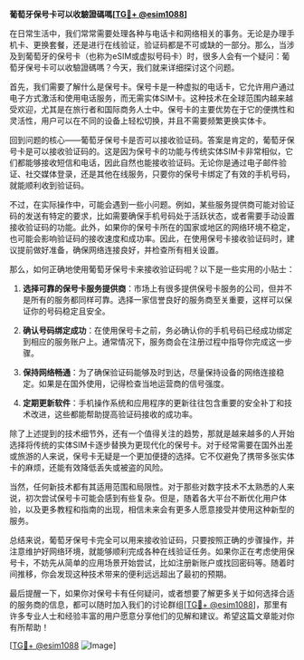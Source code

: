 **葡萄牙保号卡可以收驗證碼嗎[[TG💪+ @esim1088](https://t.me/s/esim1088)]**

在日常生活中，我们常常需要处理各种与电话卡和网络相关的事务。无论是办理手机卡、更换套餐，还是进行在线验证，验证码都是不可或缺的一部分。那么，当涉及到葡萄牙的保号卡（也称为eSIM或虚拟号码卡）时，很多人会有一个疑问：葡萄牙保号卡可以收驗證碼嗎？今天，我们就来详细探讨这个问题。

首先，我们需要了解什么是保号卡。保号卡是一种虚拟的电话卡，它允许用户通过电子方式激活和使用电话服务，而无需实体SIM卡。这种技术在全球范围内越来越受欢迎，尤其是在旅行者和国际商务人士中。保号卡的主要优势在于它的便携性和灵活性，用户可以在不同的设备上轻松切换，并且不需要频繁更换实体卡。

回到问题的核心——葡萄牙保号卡是否可以接收验证码。答案是肯定的，葡萄牙保号卡是可以接收验证码的。这是因为保号卡的功能与传统实体SIM卡非常相似，它们都能够接收短信和电话，因此自然也能接收验证码。无论你是通过电子邮件验证、社交媒体登录，还是其他在线服务，只要你的保号卡绑定了有效的手机号码，就能顺利收到验证码。

不过，在实际操作中，可能会遇到一些小问题。例如，某些服务提供商可能对验证码的发送有特定的要求，比如需要确保手机号码处于活跃状态，或者需要手动设置接收验证码的功能。此外，如果你的保号卡所在的国家或地区的网络环境不稳定，也可能会影响验证码的接收速度和成功率。因此，在使用保号卡接收验证码时，建议提前做好准备，确保网络连接良好，并检查所有相关设置。

那么，如何正确地使用葡萄牙保号卡来接收验证码呢？以下是一些实用的小贴士：

1. **选择可靠的保号卡服务提供商**：市场上有很多提供保号卡服务的公司，但并不是所有的服务都同样可靠。选择一家信誉良好的服务商至关重要，这样可以保证你的号码稳定且安全。

2. **确认号码绑定成功**：在使用保号卡之前，务必确认你的手机号码已经成功绑定到相应的服务账户上。通常情况下，服务商会在注册过程中指导你完成这一步骤。

3. **保持网络畅通**：为了确保验证码能够及时到达，尽量保持设备的网络连接稳定。如果是在国外使用，记得检查当地运营商的信号强度。

4. **定期更新软件**：手机操作系统和应用程序的更新往往包含重要的安全补丁和技术改进，这些都能帮助提高验证码接收的成功率。

除了上述提到的技术细节外，还有一个值得关注的趋势，那就是越来越多的人开始选择将传统的实体SIM卡逐步替换为更现代化的保号卡。对于经常需要在国外出差或旅游的人来说，保号卡无疑是一个更加便捷的选择。它不仅避免了携带多张实体卡的麻烦，还能有效降低丢失或被盗的风险。

当然，任何新技术都有其适用范围和局限性。对于那些对数字技术不太熟悉的人来说，初次尝试保号卡可能会感到有些复杂。但是，随着各大平台不断优化用户体验，以及更多教程和指南的出现，相信未来会有更多人愿意接受并使用这种新型的服务。

总结来说，葡萄牙保号卡完全可以用来接收验证码，只要按照正确的步骤操作，并注意维护好网络环境，就能够顺利完成各种在线验证任务。如果你正在考虑使用保号卡，不妨先从简单的应用场景开始尝试，比如注册新账户或找回密码等。随着时间推移，你会发现这种技术带来的便利远远超出了最初的预期。

最后提醒一下，如果你对保号卡有任何疑问，或者想要了解更多关于如何选择合适的服务商的信息，都可以随时加入我们的讨论群组[[TG💪+ @esim1088](https://t.me/s/esim1088)]，那里有许多专业人士和经验丰富的用户愿意分享他们的见解和建议。希望这篇文章能对你有所帮助！

[[TG💪+ @esim1088](https://t.me/s/esim1088) ![Image](https://i.postimg.cc/4NQfJmqS/Snipaste-2025-05-13-00-14-12.png)]